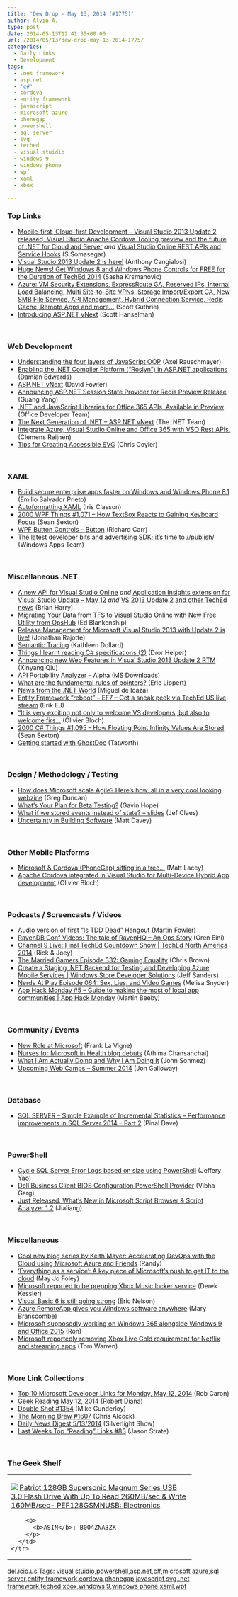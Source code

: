 ```yaml
---
title: 'Dew Drop – May 13, 2014 (#1775)'
author: Alvin A.
type: post
date: 2014-05-13T12:41:35+00:00
url: /2014/05/13/dew-drop-may-13-2014-1775/
categories:
  - Daily Links
  - Development
tags:
  - .net framework
  - asp.net
  - 'c#'
  - cordova
  - entity framework
  - javascript
  - microsoft azure
  - phonegap
  - powershell
  - sql server
  - svg
  - teched
  - visual stuidio
  - windows 9
  - windows phone
  - wpf
  - xaml
  - xbox

---
```

### <a name="top"></a>Top Links

  * <a href="http://blogs.msdn.com/b/somasegar/archive/2014/05/12/mobile-first-cloud-first-development-visual-studio-apache-cordova-tooling-and-cloud-optimized-net-futures.aspx" target="_blank">Mobile-first, Cloud-first Development – Visual Studio 2013 Update 2 released, Visual Studio Apache Cordova Tooling preview and the future of .NET for Cloud and Server</a> _and_ <a href="http://blogs.msdn.com/b/somasegar/archive/2014/05/12/visual-studio-online-rest-apis-and-service-hooks.aspx" target="_blank">Visual Studio Online REST APIs and Service Hooks</a> (S.Somasegar)
  * <a href="http://blogs.msdn.com/b/visualstudio/archive/2014/05/12/visual-studio-2013-update-2-is-here.aspx" target="_blank">Visual Studio 2013 Update 2 is here!</a> (Anthony Cangialosi)
  * <a href="http://feedproxy.google.com/~r/Telerik/~3/-t1FiEDXong/huge-news!-get-windows-8-and-windows-phone-controls-for-free-for-the-duration-of-teched-2014" target="_blank">Huge News! Get Windows 8 and Windows Phone Controls for FREE for the Duration of TechEd 2014</a> (Sasha Krsmanovic)
  * <a href="http://weblogs.asp.net/scottgu/archive/2014/05/12/azure-vm-security-extensions-expressroute-ga-reserved-ips-internal-load-balancing-multi-site-to-site-vpns-storage-import-export-ga-new-smb-file-service-api-management-hybrid-connection-service-redis-cache-remote-apps-and-more.aspx" target="_blank">Azure: VM Security Extensions, ExpressRoute GA, Reserved IPs, Internal Load Balancing, Multi Site-to-Site VPNs, Storage Import/Export GA, New SMB File Service, API Management, Hybrid Connection Service, Redis Cache, Remote Apps and more…</a> (Scott Guthrie)
  * <a href="http://174.129.147.224/~/63807318/0/scotthanselman~Introducing-ASPNET-vNext.aspx" target="_blank">Introducing ASP.NET vNext</a> (Scott Hanselman)

&nbsp;

### <a name="web"></a>Web Development

  * <a href="http://feedproxy.google.com/~r/2ality/~3/UARYKRTklYc/oop-layers.html" target="_blank">Understanding the four layers of JavaScript OOP</a> (Axel Rauschmayer)
  * <a href="http://blogs.msdn.com/b/webdev/archive/2014/05/12/enabling-the-net-compiler-platform-roslyn-in-asp-net-applications.aspx" target="_blank">Enabling the .NET Compiler Platform (“Roslyn”) in ASP.NET applications</a> (Damian Edwards)
  * <a href="http://davidfowl.com/asp-net-vnext/" target="_blank">ASP.NET vNext</a> (David Fowler)
  * <a href="http://blogs.msdn.com/b/webdev/archive/2014/05/12/announcing-asp-net-session-state-provider-for-redis-preview-release.aspx" target="_blank">Announcing ASP.NET Session State Provider for Redis Preview Release</a> (Guang Yang)
  * <a href="http://blogs.msdn.com/b/officeapps/archive/2014/05/12/net-and-javascript-libraries-for-office-365-apis-available-in-preview.aspx" target="_blank">.NET and JavaScript Libraries for Office 365 APIs, Available in Preview</a> (Office Developer Team)
  * <a href="http://blogs.msdn.com/b/dotnet/archive/2014/05/12/the-next-generation-of-net-asp-net-vnext.aspx" target="_blank">The Next Generation of .NET – ASP.NET vNext</a> (The .NET Team)
  * <a href="http://feedproxy.google.com/~r/clemensreijnen/qzrF/~3/HoNsaqFzT5U/post.aspx" target="_blank">Integrate Azure, Visual Studio Online and Office 365 with VSO Rest APIs.</a> (Clemens Reijnen)
  * <a href="http://www.sitepoint.com/tips-accessible-svg/" target="_blank">Tips for Creating Accessible SVG</a> (Chris Coyier)

&nbsp;

### <a name="silverlight"></a>XAML

  * <a href="http://blogs.windows.com/windows/b/buildingapps/archive/2014/05/12/build-secure-enterprise-apps-faster-on-windows-and-windows-phone-8-1.aspx" target="_blank">Build secure enterprise apps faster on Windows and Windows Phone 8.1</a> (Emilio Salvador Prieto)
  * <a href="http://irisclasson.com/2014/05/12/autoformatting-xaml/" target="_blank">Autoformatting XAML</a> (Iris Classon)
  * <a href="http://wpf.2000things.com/2014/05/13/1071-how-textbox-reacts-to-gaining-keyboard-focus/" target="_blank">2000 WPF Things #1,071 – How TextBox Reacts to Gaining Keyboard Focus</a> (Sean Sexton)
  * <a href="http://feedproxy.google.com/~r/BlackwaspLatestAdditions/~3/7wHutZTnMPI/RSSLanding.aspx" target="_blank">WPF Button Controls &#8211; Button</a> (Richard Carr)
  * <a href="http://blogs.windows.com/windows/b/buildingapps/archive/2014/05/12/the-latest-developer-bits-and-advertising-sdk-it-s-time-to-publish.aspx" target="_blank">The latest developer bits and advertising SDK; it’s time to //publish/</a> (Windows Apps Team)

&nbsp;

### <a name="dotnet"></a>Miscellaneous .NET

  * <a href="http://blogs.msdn.com/b/bharry/archive/2014/05/12/a-new-api-for-visual-studio-online.aspx" target="_blank">A new API for Visual Studio Online</a> _and_ <a href="http://blogs.msdn.com/b/bharry/archive/2014/05/12/application-insights-extension-for-visual-studio-update-may-12.aspx" target="_blank">Application Insights extension for Visual Studio Update – May 12</a> _and_ <a href="http://blogs.msdn.com/b/bharry/archive/2014/05/12/vs-2013-update-2-and-other-teched-news.aspx" target="_blank">VS 2013 Update 2 and other TechEd news</a> (Brian Harry)
  * <a href="http://blogs.msdn.com/b/visualstudioalm/archive/2014/05/12/migrating-your-data-from-tfs-to-visual-studio-online-with-new-free-utility-from-opshub.aspx" target="_blank">Migrating Your Data from TFS to Visual Studio Online with New Free Utility from OpsHub</a> (Ed Blankenship)
  * <a href="http://blogs.msdn.com/b/visualstudioalm/archive/2014/05/12/release-management-for-microsoft-visual-studio-2013-with-update-2-is-live.aspx" target="_blank">Release Management for Microsoft Visual Studio 2013 with Update 2 is live!</a> (Jonathan Rajotte)
  * <a href="http://msmvps.com/blogs/kathleen/archive/2014/05/12/semantic-tracing.aspx" target="_blank">Semantic Tracing</a> (Kathleen Dollard)
  * <a href="http://feedproxy.google.com/~r/HelperCode/~3/a6YSkupAA7E/things-i-learnt-reading-c.html" target="_blank">Things I learnt reading C# specifications (2)</a> (Dror Helper)
  * <a href="http://blogs.msdn.com/b/webdev/archive/2014/05/12/announcing-new-web-features-in-visual-studio-2013-update-2-rtm.aspx" target="_blank">Announcing new Web Features in Visual Studio 2013 Update 2 RTM</a> (Xinyang Qiu)
  * <a href="http://www.microsoft.com/en-us/download/details.aspx?id=42678&WT.mc_id=rss_alldownloads_all" target="_blank">API Portability Analyzer &#8211; Alpha</a> (MS Downloads)
  * <a href="http://ericlippert.com/2014/05/12/what-are-the-fundamental-rules-of-pointers/" target="_blank">What are the fundamental rules of pointers?</a> (Eric Lippert)
  * <a href="http://tirania.org/blog/archive/2014/May-12.html" target="_blank">News from the .NET World</a> (Miguel de Icaza)
  * <a href="http://feedproxy.google.com/~r/ErikejBlogsAboutSqlCompactnetAndRelatedStuff/~3/0qIHST9OUlY/entity-framework-reboot-ef7-get-sneak.html" target="_blank">Entity Framework ”reboot” – EF7 – Get a sneak peek via TechEd US live stream</a> (Erik EJ)
  * <a href="http://msopentech.com/blog/2014/05/12/861241/" target="_blank">“It is very exciting not only to welcome VS developers, but also to welcome firs&#8230;</a> (Olivier Bloch)
  * <a href="http://csharp.2000things.com/2014/05/13/1095-how-floating-point-infinity-values-are-stored/" target="_blank">2000 C# Things #1,095 – How Floating Point Infinity Values Are Stored</a> (Sean Sexton)
  * <a href="http://feedproxy.google.com/~r/geekswithblogs/~3/gH38dZ23UCQ/getting-started-with-ghostdoc.aspx" target="_blank">Getting started with GhostDoc</a> (Tatworth)

&nbsp;

### <a name="design"></a>Design / Methodology / Testing

  * <a href="http://coolthingoftheday.blogspot.com/2014/05/how-does-microsoft-scale-agile-here-how.html" target="_blank">How does Microsoft scale Agile? Here&#8217;s how, all in a very cool looking webzine</a> (Greg Duncan)
  * <a href="http://outside-xcode.com/2014/05/12/whats-your-plan-for-beta-testing/" target="_blank">What’s Your Plan for Beta Testing?</a> (Gavin Hope)
  * <a href="http://feedproxy.google.com/~r/DiaryOfAnetDeveloperByJefClaes/~3/uS2M1y768wE/what-if-we-stored-events-instead-of.html" target="_blank">What if we stored events instead of state? &#8211; slides</a> (Jef Claes)
  * <a href="http://mdavey.wordpress.com/2014/05/12/uncertainty-in-building-software/" target="_blank">Uncertainty in Building Software</a> (Matt Davey)

&nbsp;

### <a name="mobile"></a>Other Mobile Platforms

  * <a href="http://feedproxy.google.com/~r/MattLacey/~3/20zQpERW0kw/microsoft-cordova-phonegap-sitting-in.html" target="_blank">Microsoft & Cordova (PhoneGap) sitting in a tree&#8230;</a> (Matt Lacey)
  * <a href="http://msopentech.com/blog/2014/05/12/apache-cordova-integrated-visual-studio/" target="_blank">Apache Cordova integrated in Visual Studio for Multi-Device Hybrid App development</a> (Olivier Bloch)

&nbsp;

### <a name="podcasts"></a>Podcasts / Screencasts / Videos

  * <a href="http://martinfowler.com/snips/201405121609.html" target="_blank">Audio version of first &#8220;Is TDD Dead&#8221; Hangout</a> (Martin Fowler)
  * <a href="http://feedproxy.google.com/~r/AyendeRahien/~3/ojE02F_WdbI/ravendb-conf-videos-the-tale-of-ravenhq-an-ops-story" target="_blank">RavenDB Conf Videos: The tale of RavenHQ &#8211; An Ops Story</a> (Oren Eini)
  * <a href="http://channel9.msdn.com/Events/TechEd/NorthAmerica/2014/C9-02" target="_blank">Channel 9 Live: Final TechEd Countdown Show | TechEd North America 2014</a> (Rick & Joey)
  * <a href="http://www.themarriedgamers.net/the-married-gamers-episode-332-gaming-equality/" target="_blank">The Married Gamers Episode 332: Gaming Equality</a> (Chris Brown)
  * <a href="http://channel9.msdn.com/Series/Windows-Store-Developer-Solutions/Create-a-Staging-NET-Backend-for-Testing-and-Developing-Azure-Mobile-Services" target="_blank">Create a Staging .NET Backend for Testing and Developing Azure Mobile Services | Windows Store Developer Solutions</a> (Jeff Sanders)
  * <a href="http://www.themarriedgamers.net/nerds-at-play-episode-064-sex-lies-and-video-games/" target="_blank">Nerds At Play Episode 064: Sex, Lies, and Video Games</a> (Melisa Snyder)
  * <a href="http://channel9.msdn.com/Shows/Appy-Mondays/App-Hack-Monday-5-Guide-to-making-the-most-of-local-app-communities" target="_blank">App Hack Monday #5 &#8211; Guide to making the most of local app communities | App Hack Monday</a> (Martin Beeby)

&nbsp;

### <a name="events"></a>Community / Events

  * <a href="http://www.franksworld.com:80/blog/new-role-at-microsoft" target="_blank">New Role at Microsoft</a> (Frank La Vigne)
  * <a href="http://blogs.technet.com/b/firehose/archive/2014/05/12/nurses-for-microsoft-in-health-blog-debuts.aspx" target="_blank">Nurses for Microsoft in Health blog debuts</a> (Athima Chansanchai)
  * <a href="http://simpleprogrammer.com/2014/05/12/actually/?utm_source=rss&utm_medium=rss&utm_campaign=actually" target="_blank">What I Am Actually Doing and Why I Am Doing It</a> (John Sonmez)
  * <a href="http://feedproxy.google.com/~r/jongalloway/~3/4pD_st9lnG4/upcoming-web-camps-summer-2014.aspx" target="_blank">Upcoming Web Camps &#8211; Summer 2014</a> (Jon Galloway)

&nbsp;

### <a name="sql"></a>Database

  * <a href="http://blog.sqlauthority.com/2014/05/13/sql-server-simple-example-of-incremental-statistics-performance-improvements-in-sql-server-2014-part-2/" target="_blank">SQL SERVER – Simple Example of Incremental Statistics – Performance improvements in SQL Server 2014 – Part 2</a> (Pinal Dave)

&nbsp;

### <a name="ps"></a>PowerShell

  * <a href="http://feedproxy.google.com/~r/MSSQLTips-LatestSqlServerTips/~3/IVBoS7b5Nrc/tip.asp" target="_blank">Cycle SQL Server Error Logs based on size using PowerShell</a> (Jeffery Yao)
  * <a href="http://www.powershellmagazine.com/2014/05/12/dell-business-client-bios-configuration-powershell-provider/" target="_blank">Dell Business Client BIOS Configuration PowerShell Provider</a> (Vibha Garg)
  * <a href="http://feedproxy.google.com/~r/geekswithblogs/~3/L7w5TCZjE2Y/just-released-whatrsquos-new-in-microsoft-script-browser-amp-script.aspx" target="_blank">Just Released: What’s New in Microsoft Script Browser & Script Analyzer 1.2</a> (Jialiang)

&nbsp;

### <a name="misc"></a>Miscellaneous

  * <a href="http://www.teamsystemcafe.net/Home/Details/132" target="_blank">Cool new blog series by Keith Mayer: Accelerating DevOps with the Cloud using Microsoft Azure and Friends</a> (Randy)
  * <a href="http://www.zdnet.com/everything-as-a-service-a-key-piece-of-microsofts-push-to-get-it-to-the-cloud-7000029352/#ftag=RSS0966a21" target="_blank">&#8216;Everything as a service&#8217;: A key piece of Microsoft&#8217;s push to get IT to the cloud</a> (May Jo Foley)
  * <a href="http://feedproxy.google.com/~r/wmexperts/~3/qs_U9QvsRM8/story01.htm" target="_blank">Microsoft reported to be prepping Xbox Music locker service</a> (Derek Kessler)
  * <a href="http://feedproxy.google.com/~r/IUpdateable/~3/KiYDnl6moDQ/" target="_blank">Visual Basic 6 is still going strong</a> (Eric Nelson)
  * <a href="http://blog.pluralsight.com/azure-remoteapp-beta" target="_blank">Azure RemoteApp gives you Windows software anywhere</a> (Mary Branscombe)
  * <a href="http://feedproxy.google.com/~r/winbetadotorg/~3/YNgmI2w2Q9g/microsoft-supposedly-working-windows-365-alongside-windows-9-and-office-2015" target="_blank">Microsoft supposedly working on Windows 365 alongside Windows 9 and Office 2015</a> (Ron)
  * <a href="http://www.theverge.com/2014/5/13/5712696/microsoft-dropping-xbox-live-gold-requirement-netflix-rumor" target="_blank">Microsoft reportedly removing Xbox Live Gold requirement for Netflix and streaming apps</a> (Tom Warren)

&nbsp;

### <a name="links"></a>More Link Collections

  * <a href="http://blogs.msdn.com/b/robcaron/archive/2014/05/12/top-10-microsoft-developer-links-for-monday-may-12-2014.aspx" target="_blank">Top 10 Microsoft Developer Links for Monday, May 12, 2014</a> (Rob Caron)
  * <a href="http://feeds.regulargeek.com/~r/RegularGeek/~3/QG3Xzo5yMYs/" target="_blank">Geek Reading May 12, 2014</a> (Robert Diana)
  * <a href="http://afreshcup.com/home/2014/5/13/double-shot-1354.html" target="_blank">Double Shot #1354</a> (Mike Gunderloy)
  * <a href="http://feedproxy.google.com/~r/ReflectivePerspective/~3/LrNexqaldAE/" target="_blank">The Morning Brew #1607</a> (Chris Alcock)
  * <a href="http://feedproxy.google.com/~r/silverlightshow/~3/mrMSGdGc_D0/Daily-News-Digest-5-13-2014.aspx" target="_blank">Daily News Digest 5/13/2014</a> (Silverlight Show)
  * <a href="http://www.sqlservercentral.com/blogs/stratesql/2014/05/12/last-weeks-top-reading-links-83/" target="_blank">Last Weeks Top “Reading” Links #83</a> (Jason Strate)

&nbsp;

### <a name="shelf"></a>The Geek Shelf

<div id="scid:7dc1bd33-94bd-46fd-a20b-0131235bcd47:5ed5a155-5b15-40a6-bdef-7271b34c784c" class="wlWriterEditableSmartContent" style="float: none; padding-bottom: 0px; padding-top: 0px; padding-left: 0px; margin: 0px; display: inline; padding-right: 0px">
  <table cellspacing="0" cellpadding="2" width="400" border="0" unselectable="on">
    <tr>
      <td valign="top" width="400">
        <p>
          <a title="Patriot 128GB Supersonic Magnum Series USB 3.0 Flash Drive With Up To Read 260MB/sec & Write 160MB/sec- PEF128GSMNUSB: Electronics" href="http://www.amazon.com/exec/obidos/ASIN/B004ZNA3ZK/alvinashcraft-20"><img data-recalc-dims="1" decoding="async" src="https://i0.wp.com/images.amazon.com/images/P/B004ZNA3ZK.01.MZZZZZZZ.jpg?w=660" border="0" align="left" style="float:left" />Patriot 128GB Supersonic Magnum Series USB 3.0 Flash Drive With Up To Read 260MB/sec & Write 160MB/sec- PEF128GSMNUSB: Electronics</a>
        </p>
        
        <p>
          <b>ASIN</b>: B004ZNA3ZK
        </p>
      </td>
    </tr>
  </table>
</div>

<div id="scid:0767317B-992E-4b12-91E0-4F059A8CECA8:45b63b6b-4a06-4536-ab8b-913ca8f81e66" class="wlWriterEditableSmartContent" style="float: none; padding-bottom: 0px; padding-top: 0px; padding-left: 0px; margin: 0px; display: inline; padding-right: 0px">
  del.icio.us Tags: <a href="http://del.icio.us/popular/visual+stuidio" rel="tag">visual stuidio</a>,<a href="http://del.icio.us/popular/powershell" rel="tag">powershell</a>,<a href="http://del.icio.us/popular/asp.net" rel="tag">asp.net</a>,<a href="http://del.icio.us/popular/c%23" rel="tag">c#</a>,<a href="http://del.icio.us/popular/microsoft+azure" rel="tag">microsoft azure</a>,<a href="http://del.icio.us/popular/sql+server" rel="tag">sql server</a>,<a href="http://del.icio.us/popular/entity+framework" rel="tag">entity framework</a>,<a href="http://del.icio.us/popular/cordova" rel="tag">cordova</a>,<a href="http://del.icio.us/popular/phonegap" rel="tag">phonegap</a>,<a href="http://del.icio.us/popular/javascript" rel="tag">javascript</a>,<a href="http://del.icio.us/popular/svg" rel="tag">svg</a>,<a href="http://del.icio.us/popular/.net+framework" rel="tag">.net framework</a>,<a href="http://del.icio.us/popular/teched" rel="tag">teched</a>,<a href="http://del.icio.us/popular/xbox" rel="tag">xbox</a>,<a href="http://del.icio.us/popular/windows+9" rel="tag">windows 9</a>,<a href="http://del.icio.us/popular/windows+phone" rel="tag">windows phone</a>,<a href="http://del.icio.us/popular/xaml" rel="tag">xaml</a>,<a href="http://del.icio.us/popular/wpf" rel="tag">wpf</a>
</div>